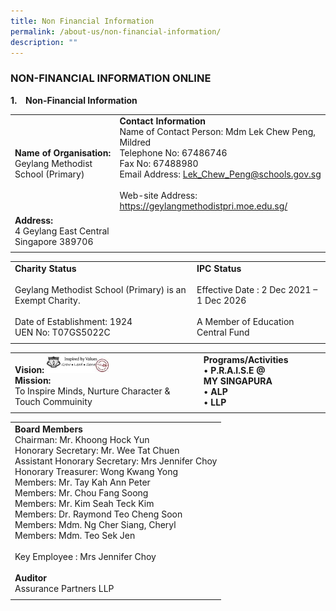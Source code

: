 ```yaml
---
title: Non Financial Information
permalink: /about-us/non-financial-information/
description: ""
---
```

### NON-FINANCIAL INFORMATION ONLINE

**1.    Non-Financial Information**

|  | | 
| -------- | -------- | 
| **Name of Organisation:** <br> Geylang Methodist School (Primary) | **Contact Information** <br> Name of Contact Person: Mdm Lek Chew Peng, Mildred <br> Telephone No: 67486746 <br> Fax No: 67488980 <br> Email Address: Lek_Chew_Peng@schools.gov.sg <br> <Br> Web-site Address: https://geylangmethodistpri.moe.edu.sg/ | 
| **Address:** <Br> 4 Geylang East Central <br> Singapore 389706 | | 
| | | 

| | |
| -------- | -------- | 
| **Charity Status** <br><br> Geylang Methodist School (Primary) is an Exempt Charity. <br><br> Date of Establishment: 1924 <br> UEN No: T07GS5022C  | **IPC Status** <br><br> Effective Date : 2 Dec 2021 – 1 Dec 2026 <Br><br> A Member of Education Central Fund | 
| | |

| | |
| -------- | -------- | 
| **Vision:** <img src="/images/Sch%20Vision.jpg" style="width:100px;"/> <br>  **Mission:**<br> To Inspire Minds, Nurture Character & Touch Commuinity| **Programs/Activities** <Br> • **P.R.A.I.S.E @ MY SINGAPURA**<Br> • **ALP** <br> • **LLP** | 
| | |

| | 
| -------- | 
| **Board Members** <Br> Chairman: Mr. Khoong Hock Yun <br> Honorary Secretary: Mr. Wee Tat Chuen <br> Assistant Honorary Secretary: Mrs Jennifer Choy <br> Honorary Treasurer: Wong Kwang Yong <br> Members: Mr. Tay Kah Ann Peter <br> Members: Mr. Chou Fang Soong <br> Members: Mr. Kim Seah Teck Kim <br> Members: Dr. Raymond Teo Cheng Soon <br> Members: Mdm. Ng Cher Siang, Cheryl <br> Members: Mdm. Teo Sek Jen <br> <br> Key Employee : Mrs Jennifer Choy <br><Br> **Auditor** <br> Assurance Partners LLP |
| |